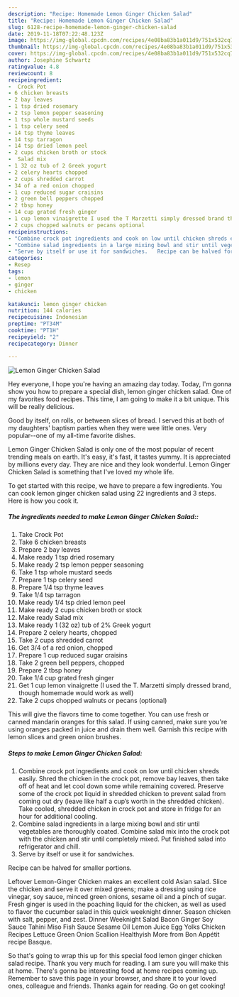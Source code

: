 ```yaml
---
description: "Recipe: Homemade Lemon Ginger Chicken Salad"
title: "Recipe: Homemade Lemon Ginger Chicken Salad"
slug: 6128-recipe-homemade-lemon-ginger-chicken-salad
date: 2019-11-18T07:22:48.123Z
image: https://img-global.cpcdn.com/recipes/4e08ba83b1a011d9/751x532cq70/lemon-ginger-chicken-salad-recipe-main-photo.jpg
thumbnail: https://img-global.cpcdn.com/recipes/4e08ba83b1a011d9/751x532cq70/lemon-ginger-chicken-salad-recipe-main-photo.jpg
cover: https://img-global.cpcdn.com/recipes/4e08ba83b1a011d9/751x532cq70/lemon-ginger-chicken-salad-recipe-main-photo.jpg
author: Josephine Schwartz
ratingvalue: 4.8
reviewcount: 8
recipeingredient:
-  Crock Pot
- 6 chicken breasts
- 2 bay leaves
- 1 tsp dried rosemary
- 2 tsp lemon pepper seasoning
- 1 tsp whole mustard seeds
- 1 tsp celery seed
- 14 tsp thyme leaves
- 14 tsp tarragon
- 14 tsp dried lemon peel
- 2 cups chicken broth or stock
-  Salad mix
- 1 32 oz tub of 2 Greek yogurt
- 2 celery hearts chopped
- 2 cups shredded carrot
- 34 of a red onion chopped
- 1 cup reduced sugar craisins
- 2 green bell peppers chopped
- 2 tbsp honey
- 14 cup grated fresh ginger
- 1 cup lemon vinaigrette I used the T Marzetti simply dressed brand though homemade would work as well
- 2 cups chopped walnuts or pecans optional
recipeinstructions:
- "Combine crock pot ingredients and cook on low until chicken shreds easily. Shred the chicken in the crock pot, remove bay leaves, then take off of heat and let cool down some while remaining covered. Preserve some of the crock pot liquid in shredded chicken to prevent salad from coming out dry (leave like half a cup’s worth in the shredded chicken). Take cooled, shredded chicken in crock pot and store in fridge for an hour for additional cooling."
- "Combine salad ingredients in a large mixing bowl and stir until vegetables are thoroughly coated. Combine salad mix into the crock pot with the chicken and stir until completely mixed. Put finished salad into refrigerator and chill."
- "Serve by itself or use it for sandwiches.   Recipe can be halved for smaller portions."
categories:
- Resep
tags:
- lemon
- ginger
- chicken

katakunci: lemon ginger chicken
nutrition: 144 calories
recipecuisine: Indonesian
preptime: "PT34M"
cooktime: "PT1H"
recipeyield: "2"
recipecategory: Dinner

---
```



![Lemon Ginger Chicken Salad](https://img-global.cpcdn.com/recipes/4e08ba83b1a011d9/751x532cq70/lemon-ginger-chicken-salad-recipe-main-photo.jpg)

Hey everyone, I hope you're having an amazing day today. Today, I'm gonna show you how to prepare a special dish, lemon ginger chicken salad. One of my favorites food recipes. This time, I am going to make it a bit unique. This will be really delicious.

Good by itself, on rolls, or between slices of bread. I served this at both of my daughters&#39; baptism parties when they were wee little ones. Very popular--one of my all-time favorite dishes.

Lemon Ginger Chicken Salad is only one of the most popular of recent trending meals on earth. It's easy, it's fast, it tastes yummy. It is appreciated by millions every day. They are nice and they look wonderful. Lemon Ginger Chicken Salad is something that I've loved my whole life.


To get started with this recipe, we have to prepare a few ingredients. You can cook lemon ginger chicken salad using 22 ingredients and 3 steps. Here is how you cook it.

##### The ingredients needed to make Lemon Ginger Chicken Salad::

1. Take  Crock Pot
1. Take 6 chicken breasts
1. Prepare 2 bay leaves
1. Make ready 1 tsp dried rosemary
1. Make ready 2 tsp lemon pepper seasoning
1. Take 1 tsp whole mustard seeds
1. Prepare 1 tsp celery seed
1. Prepare 1/4 tsp thyme leaves
1. Take 1/4 tsp tarragon
1. Make ready 1/4 tsp dried lemon peel
1. Make ready 2 cups chicken broth or stock
1. Make ready  Salad mix
1. Make ready 1 (32 oz) tub of 2% Greek yogurt
1. Prepare 2 celery hearts, chopped
1. Take 2 cups shredded carrot
1. Get 3/4 of a red onion, chopped
1. Prepare 1 cup reduced sugar craisins
1. Take 2 green bell peppers, chopped
1. Prepare 2 tbsp honey
1. Take 1/4 cup grated fresh ginger
1. Get 1 cup lemon vinaigrette (I used the T. Marzetti simply dressed brand, though homemade would work as well)
1. Take 2 cups chopped walnuts or pecans (optional)


This will give the flavors time to come together. You can use fresh or canned mandarin oranges for this salad. If using canned, make sure you&#39;re using oranges packed in juice and drain them well. Garnish this recipe with lemon slices and green onion brushes. 

##### Steps to make Lemon Ginger Chicken Salad:

1. Combine crock pot ingredients and cook on low until chicken shreds easily. Shred the chicken in the crock pot, remove bay leaves, then take off of heat and let cool down some while remaining covered. Preserve some of the crock pot liquid in shredded chicken to prevent salad from coming out dry (leave like half a cup’s worth in the shredded chicken). Take cooled, shredded chicken in crock pot and store in fridge for an hour for additional cooling.
1. Combine salad ingredients in a large mixing bowl and stir until vegetables are thoroughly coated. Combine salad mix into the crock pot with the chicken and stir until completely mixed. Put finished salad into refrigerator and chill.
1. Serve by itself or use it for sandwiches. 

Recipe can be halved for smaller portions.


Leftover Lemon-Ginger Chicken makes an excellent cold Asian salad. Slice the chicken and serve it over mixed greens; make a dressing using rice vinegar, soy sauce, minced green onions, sesame oil and a pinch of sugar. Fresh ginger is used in the poaching liquid for the chicken, as well as used to flavor the cucumber salad in this quick weeknight dinner. Season chicken with salt, pepper, and zest. Dinner Weeknight Salad Bacon Ginger Soy Sauce Tahini Miso Fish Sauce Sesame Oil Lemon Juice Egg Yolks Chicken Recipes Lettuce Green Onion Scallion Healthyish More from Bon Appétit recipe Basque. 

So that's going to wrap this up for this special food lemon ginger chicken salad recipe. Thank you very much for reading. I am sure you will make this at home. There's gonna be interesting food at home recipes coming up. Remember to save this page in your browser, and share it to your loved ones, colleague and friends. Thanks again for reading. Go on get cooking!
